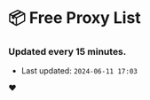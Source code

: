 # :package: Free Proxy List
### Updated every 15 minutes.

- Last updated: `2024-06-11 17:03`

:heart:
